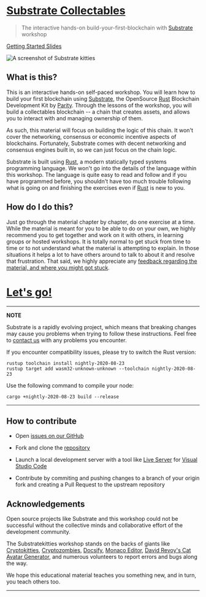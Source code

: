 # [Substrate Collectables][main link]
> The interactive hands-on build-your-first-blockchain with [Substrate][] workshop

[Getting Started Slides](https://docs.google.com/presentation/d/1dhaoLb5V2K_vDe4EJlUcKwePD1nMktr57fOdSo8bHns/edit#slide=id.g45ee0ba2ab_3_12)

![A screenshot of Substrate kitties](./media/substrate-collectables.png)

## What is this?

This is an interactive hands-on self-paced workshop. You will learn how to build your first blockchain using [Substrate][], the OpenSource [Rust][] Blockchain Development Kit by [Parity][]. Through the lessons of the workshop, you will build a collectables blockchain -- a chain that creates assets, and allows you to interact with and managing ownership of them.

As such, this material will focus on building the logic of this chain. It won't cover the networking, consensus or economic incentive aspects of blockchains. Fortunately, Substrate comes with decent networking and consensus engines built in, so we can just focus on the chain logic.

Substrate is built using [Rust][], a modern statically typed systems programming language. We won't go into the details of the language within this workshop. The language is quite easy to read and follow and if you have programmed before, you shouldn't have too much trouble following what is going on and finishing the exercises even if [Rust][] is new to you.

## How do I do this?

Just go through the material chapter by chapter, do one exercise at a time. While the material is meant for you to be able to do on your own, we highly recommend you to get together and work on it with others, in learning groups or hosted workshops. It is totally normal to get stuck from time to time or to not understand what the material is attempting to explain. In those situations it helps a lot to have others around to talk to about it and resolve that frustration. That said, we highly appreciate any [feedback regarding the material, and where you might got stuck][feedback].

# [Let's go!](/0/introduction.md)

---
**NOTE**

Substrate is a rapidly evolving project, which means that breaking changes may cause you problems when trying to follow these instructions. Feel free to [contact us](https://substrate.readme.io/v1.0.0/docs/feedback) with any problems you encounter.

If you encounter compatibility issues, please try to switch the Rust version:
```shell
rustup toolchain install nightly-2020-08-23
rustup target add wasm32-unknown-unknown --toolchain nightly-2020-08-23
```
Use the following command to compile your node:
```shell
cargo +nightly-2020-08-23 build --release
```

---

## How to contribute

* Open [issues on our GitHub](https://github.com/substrate-developer-hub/substrate-collectables-workshop/issues)

* Fork and clone the [repository](https://github.com/substrate-developer-hub/substrate-collectables-workshop)

* Launch a local development server with a tool like [Live Server](https://marketplace.visualstudio.com/items?itemName=ritwickdey.LiveServer) for [Visual Studio Code](https://code.visualstudio.com/)

* Contribute by commiting and pushing changes to a branch of your origin fork and creating a Pull Request to the upstream repository

## Acknowledgements

Open source projects like Substrate and this workshop could not be successful without the collective minds and collaborative effort of the development community.

The Substratekitties workshop stands on the backs of giants like [Cryptokitties](https://www.cryptokitties.co/), [Cryptozombies](https://cryptozombies.io/), [Docsify](https://docsify.js.org/), [Monaco Editor](https://microsoft.github.io/monaco-editor/), [David Revoy's Cat Avatar Generator](https://framagit.org/Deevad/cat-avatar-generator), and numerous volunteers to report errors and bugs along the way.

We hope this educational material teaches you something new, and in turn, you teach others too.

---

[main link]: https://substrate-developer-hub.github.io/substrate-collectables-workshop/
[feedback]: https://substrate.dev/community/
[Substrate]: https://www.parity.io/substrate/
[Substrate docs]: https://substrate.dev/docs/
[Parity]: https://www.parity.io/
[Rust]: https://www.rust-lang.org/

